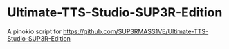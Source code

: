 # Ultimate-TTS-Studio-SUP3R-Edition

A pinokio script for https://github.com/SUP3RMASS1VE/Ultimate-TTS-Studio-SUP3R-Edition

